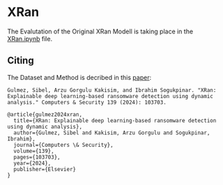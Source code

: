 # XRan
The Evalutation of the Original XRan Modell is taking place in the [XRan.ipynb](https://github.com/XSnelliusX/BA-Ransomware-Detection-Code/blob/main/XRan/XRan.ipynb) file.

## Citing

The Dataset and Method is decribed in this [paper](https://www.sciencedirect.com/science/article/pii/S016740482400004X):

```
Gulmez, Sibel, Arzu Gorgulu Kakisim, and Ibrahim Sogukpinar. "XRan: Explainable deep learning-based ransomware detection using dynamic analysis." Computers & Security 139 (2024): 103703.

@article{gulmez2024xran,
  title={XRan: Explainable deep learning-based ransomware detection using dynamic analysis},
  author={Gulmez, Sibel and Kakisim, Arzu Gorgulu and Sogukpinar, Ibrahim},
  journal={Computers \& Security},
  volume={139},
  pages={103703},
  year={2024},
  publisher={Elsevier}
}
```
